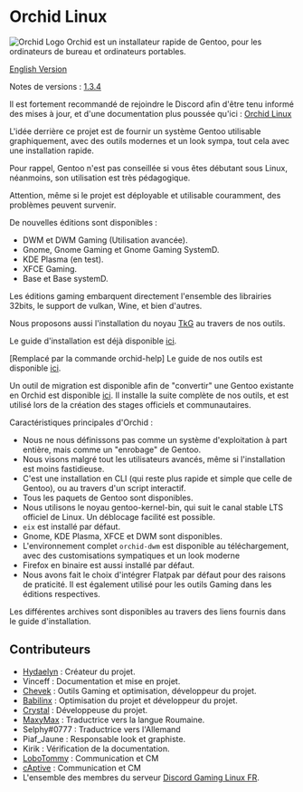# Orchid Linux 

![Orchid Logo](img/Orchid-Think_3.3_-_N.png)
Orchid est un installateur rapide de Gentoo, pour les ordinateurs de bureau et ordinateurs portables.

[English Version](https://github.com/wamuu-sudo/orchid/blob/main/readme/README-EN.md)

Notes de versions : [1.3.4](https://github.com/wamuu-sudo/orchid/blob/main/docs/changelog-1.3.4.md)

Il est fortement recommandé de rejoindre le Discord afin d'être tenu informé des mises à jour, et d'une documentation plus poussée qu'ici : [Orchid Linux](https://discord.gg/Wegk7a6TQ8)

L'idée derrière ce projet est de fournir un système Gentoo utilisable graphiquement, avec des outils modernes et un look sympa, tout cela avec une installation rapide.

Pour rappel, Gentoo n'est pas conseillée si vous êtes débutant sous Linux, néanmoins, son utilisation est très pédagogique.

Attention, même si le projet est déployable et utilisable couramment, des problèmes peuvent survenir.

De nouvelles éditions sont disponibles :

- DWM et DWM Gaming (Utilisation avancée).
- Gnome, Gnome Gaming et Gnome Gaming SystemD.
- KDE Plasma (en test).
- XFCE Gaming.
- Base et Base systemD.

Les éditions gaming embarquent directement l'ensemble des librairies 32bits, le support de vulkan, Wine, et bien d'autres.

Nous proposons aussi l'installation du noyau [TkG](https://github.com/Frogging-Family/linux-tkg) au travers de nos outils.

Le guide d'installation est déjà disponible [ici](https://github.com/wamuu-sudo/orchid/blob/main/INSTALLATION.md).

[Remplacé par la commande orchid-help] Le guide de nos outils est disponible [ici](https://github.com/wamuu-sudo/orchid/blob/main/TOOLS.md).

Un outil de migration est disponible afin de "convertir" une Gentoo existante en Orchid est disponible [ici](https://raw.githubusercontent.com/wamuu-sudo/orchid-bins/main/bins/orchid-transform). Il installe la suite complète de nos outils, et est utilisé lors de la création des stages officiels et communautaires.

Caractéristiques principales d'Orchid :

- Nous ne nous définissons pas comme un système d'exploitation à part entière, mais comme un "enrobage" de Gentoo. 
- Nous visons malgré tout les utilisateurs avancés, même si l'installation est moins fastidieuse.
- C'est une installation en CLI (qui reste plus rapide et simple que celle de Gentoo), ou au travers d'un script interactif.
- Tous les paquets de Gentoo sont disponibles.
- Nous utilisons le noyau gentoo-kernel-bin, qui suit le canal stable LTS officiel de Linux. Un déblocage facilité est possible.
- `eix` est installé par défaut.
- Gnome, KDE Plasma, XFCE et DWM sont disponibles.
- L'environnement complet `orchid-dwm` est disponible au téléchargement, avec des customisations sympatiques et un look moderne
- Firefox en binaire est aussi installé par défaut.
- Nous avons fait le choix d'intégrer Flatpak par défaut pour des raisons de praticité. Il est également utilisé pour les outils Gaming dans les éditions respectives.


Les différentes archives sont disponibles au travers des liens fournis dans le guide d'installation.

## Contributeurs

- [Hydaelyn](https://github.com/wamuu-sudo) : Créateur du projet.
- Vinceff : Documentation et mise en projet.
- [Chevek](https://github.com/chevek) : Outils Gaming et optimisation, développeur du projet.
- [Babilinx](https://github.com/babilinx) : Optimisation du projet et développeur du projet.
- [Crystal](https://crystal-trd.github.io) : Développeuse du projet.
- [MaxyMax](https://github.com/maxgmstudios) : Traductrice vers la langue Roumaine. 
- Selphy#0777 : Traductrice vers l'Allemand 
- Piaf_Jaune : Responsable look et graphiste.
- Kirik : Vérification de la documentation.
- [LoboTommy](https://github.com/s7relok) : Communication et CM
- [cAptive](https://github.com/cAptive5976) : Communication et CM
- L'ensemble des membres du serveur [Discord Gaming Linux FR](https://discord.gg/KAzznM4Fnb).
